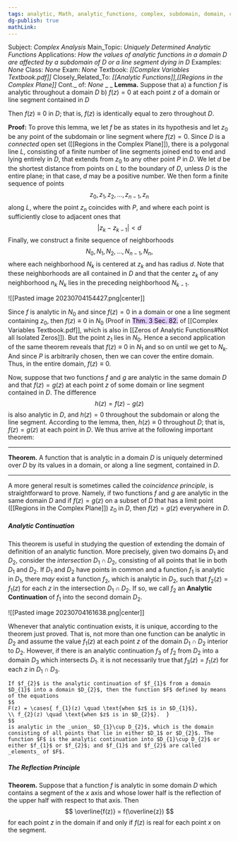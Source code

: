 ```yaml
---
tags: analytic, Math, analytic_functions, complex, subdomain, domain, correspondence, theorem, line_segment, continuation, analytic_continuation
dg-publish: true
mathLink: 
---
```

Subject: _Complex Analysis_
Main\_Topic: _Uniquely Determined Analytic Functions_
Applications: _How the values of analytic functions in a domain D are affected by a subdomain of D or a line segment dying in D_
Examples: _None_
Class: _None_
Exam: _None_
Textbook: _[[Complex Variables Textbook.pdf]]_
Closely\_Related\_To: _[[Analytic Functions]],[[Regions in the Complex Plane]]_
Cont.\_ of: _None_ 
_
_
**Lemma.**  Suppose that 
a) a function $f$ is analytic throughout a domain $D$
b) $f(z)=0$ at each point $z$ of a domain or line segment contained in $D$

Then $f(z)\equiv0$ in $D$; that is, $f(z)$ is identically equal to zero throughout $D$.

**Proof:**  To prove this lemma, we let $f$ be as states in its hypothesis and let $z_{0}$ be any point of the subdomain or line segment where $f(z)=0$. Since $D$ is a _connected_ open set ([[Regions in the Complex Plane]]), there is a polygonal line $L$, consisting of a finite number of line segments joined end to end and lying entirely in $D$, that extends from $z_{0}$ to any other point $P$ in $D$. We let $d$ be the shortest distance from points on $L$ to the boundary of  $D$, unless $D$ is the entire plane; in that case, $d$ may be a positive number. We then form a finite sequence of points
$$
z_{0},z_{1},z_{2},\ldots,z_{n-1},z_{n}
$$
along $L$, where the point $z_{n}$ coincides with $P$, and where each point is sufficiently close to adjacent ones that 
$$
|z_{k}-z_{k-1}|<d
$$
Finally, we construct a finite sequence of neighborhoods 
$$
N_{0},N_{1},N_{2},\ldots ,N_{n-1},N_{n},
$$
where each neighborhood $N_{k}$ is centered at $z_{k}$ and has radius $d$. Note that these neighborhoods are all contained in $D$ and that the center $z_{k}$ of any neighborhood $n_{k}$ $N_{k}$ lies in the preceding neighborhood $N_{k-1}$. 

![[Pasted image 20230704154427.png|center]]

Since $f$ is analytic in $N_{0}$ and since $f(z)=0$ in a domain or one a line segment containing $z_{0}$, then $f(z)\equiv0$ in $N_{0}$ (Proof in <mark style="background: #D2B3FFA6;">Thm. 3 Sec. 82.</mark> of [[Complex Variables Textbook.pdf]], which is also in [[Zeros of Analytic Functions#Not all Isolated Zeros]]). But the point $z_{1}$ lies in $N_{0}$. Hence a second application of the same theorem reveals that $f(z)\equiv 0$ in $N_{1}$ and so on until we get to $N_{k}$. And since $P$ is arbitrarily chosen, then we can cover the entire domain. Thus, in the entire domain, $f(z)\equiv 0$.

Now, suppose that two functions $f$ and $g$ are analytic in the same domain $D$ and that $f(z)=g(z)$ at each point $z$ of some domain or line segment contained in $D$. The difference 
$$
h(z)=f(z)-g(z)
$$
is also analytic in $D$, and $h(z)=0$ throughout the subdomain or along the line segment. According to the lemma, then, $h(z)\equiv 0$ throughout $D$; that is, $f(z)=g(z)$ at each point in $D$. We thus arrive at the following important theorem: 

---
**Theorem.**  A function that is analytic in a domain $D$ is uniquely determined over $D$ by its values in a domain, or along a line segment, contained in $D$.

---
A more general result is sometimes called the _coincidence principle_, is straightforward to prove. Namely, if two functions $f$ and $g$ are analytic in the same domain $D$ and if $f(z)=g(z)$ on a subset of $D$ that has a limit point ([[Regions in the Complex Plane]]) $z_{0}$ in $D$, then $f(z)=g(z)$ everywhere in $D$. 

##### Analytic Continuation
This theorem is useful in studying the question of extending the domain of definition of an analytic function. More precisely, given two domains $D_{1}$ and $D_{2}$, consider the _intersection_ $D_{1} \cap D_{2}$, consisting of all points that lie in both $D_{1}$ and $D_{2}$. If $D_{1}$ and $D_{2}$ have points in common and a function $f_{1}$ is analytic in $D_{1}$, there _may_ exist a function $f_{2}$, which is analytic in $D_{2}$, such that $f_{2}(z)=f_{1}(z)$ for each $z$ in the intersection $D_{1}\cap D_{2}$. If so, we call $f_{2}$ an **Analytic Continuation** of $f_{1}$ into the second domain $D_{2}$. 

![[Pasted image 20230704161638.png|center]]

Whenever that analytic continuation exists, it is unique, according to the theorem just proved. That is, not more than one function can be analytic in $D_{2}$ and assume the value $f_{1}(z)$ at each point $z$ of the domain $D_{1}\cap D_{2}$ interior to $D_{2}$. However, if there is an analytic continuation $f_{3}$ of $f_{2}$ from $D_{2}$ into a domain $D_{3}$ which intersects $D_{1}$. it is not necessarily true that $f_{3}(z)=f_{1}(z)$ for each $z$ in $D_{1}\cap D_{3}$. 

```ad-Definition
If $f_{2}$ is the analytic continuation of $f_{1}$ from a domain $D_{1}$ into a domain $D_{2}$, then the function $F$ defined by means of the equations 
$$
F(z) = \cases{ f_{1}(z) \quad \text{when $z$ is in $D_{1}$}, 
\\ f_{2}(z) \quad \text{when $z$ is in $D_{2}$}.  }
$$
is analytic in the _union_ $D_{1}\cup D_{2}$, which is the domain consisting of all points that lie in either $D_1$ or $D_{2}$. The function $F$ is the analytic continuation into $D_{1}\cup D_{2}$ or either $f_{1}$ or $f_{2}$; and $f_{1}$ and $f_{2}$ are called _elements_ of $F$.
```

##### The Reflection Principle
**Theorem.**  Suppose that a function $f$ is analytic in some domain $D$ which contains a segment of the $x$ axis and whose lower half is the reflection of the upper half with respect to that axis. Then
$$
\overline{f(z)} = f(\overline{z})
$$
for each point $z$ in the domain if and only if $f(z)$ is real for each point $x$ on the segment. 